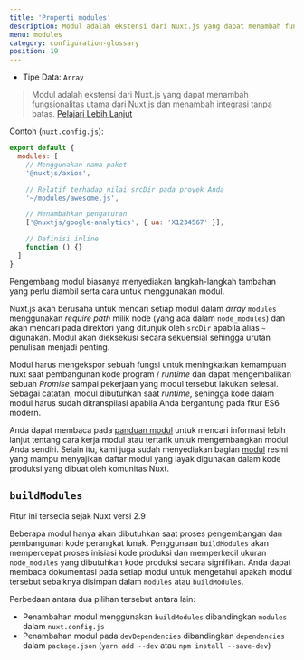 ```yaml
---
title: 'Properti modules'
description: Modul adalah ekstensi dari Nuxt.js yang dapat menambah fungsionalitas utama dari Nuxt.js dan menambah integrasi tanpa batas. 
menu: modules
category: configuration-glossary
position: 19
---
```


- Tipe Data: `Array`

> Modul adalah ekstensi dari Nuxt.js yang dapat menambah fungsionalitas utama dari Nuxt.js dan menambah integrasi tanpa batas. [Pelajari Lebih Lanjut](/docs/2.x/directory-structure/modules)

Contoh (`nuxt.config.js`):

```js
export default {
  modules: [
    // Menggunakan nama paket
    '@nuxtjs/axios',

    // Relatif terhadap nilai srcDir pada proyek Anda
    '~/modules/awesome.js',

    // Menambahkan pengaturan
    ['@nuxtjs/google-analytics', { ua: 'X1234567' }],

    // Definisi inline
    function () {}
  ]
}
```

Pengembang modul biasanya menyediakan langkah-langkah tambahan yang perlu diambil serta cara untuk menggunakan modul.

Nuxt.js akan berusaha untuk mencari setiap modul dalam _array_ `modules` menggunakan _require path_ milik node (yang ada dalam `node_modules`) dan akan mencari pada direktori yang ditunjuk oleh `srcDir` apabila alias `~` digunakan. Modul akan dieksekusi secara sekuensial sehingga urutan penulisan menjadi penting.

Modul harus mengekspor sebuah fungsi untuk meningkatkan kemampuan nuxt saat pembangunan kode program / _runtime_ dan dapat mengembalikan sebuah _Promise_ sampai pekerjaan yang modul tersebut lakukan selesai. Sebagai catatan, modul dibutuhkan saat _runtime_, sehingga kode dalam modul harus sudah ditranspilasi apabila Anda bergantung pada fitur ES6 modern. 

Anda dapat membaca pada [panduan modul](/docs/2.x/directory-structure/modules) untuk mencari informasi lebih lanjut tentang cara kerja modul atau tertarik untuk mengembangkan modul Anda sendiri. Selain itu, kami juga sudah menyediakan bagian [modul](https://github.com/nuxt-community/awesome-nuxt#modules) resmi yang mampu menyajikan daftar modul yang layak digunakan dalam kode produksi yang dibuat oleh komunitas Nuxt.

## `buildModules`

<div class="Alert Alert--info">

Fitur ini tersedia sejak Nuxt versi 2.9

</div>

Beberapa modul hanya akan dibutuhkan saat proses pengembangan dan pembangunan kode perangkat lunak. Penggunaan `buildModules` akan mempercepat proses inisiasi kode produksi dan memperkecil ukuran `node_modules` yang dibutuhkan kode produksi secara signifikan. Anda dapat membaca dokumentasi pada setiap modul untuk mengetahui apakah modul tersebut sebaiknya disimpan dalam `modules` atau `buildModules`.

Perbedaan antara dua pilihan tersebut antara lain:

- Penambahan modul menggunakan `buildModules` dibandingkan `modules` dalam `nuxt.config.js`
- Penambahan modul pada `devDependencies` dibandingkan `dependencies` dalam `package.json` (`yarn add --dev` atau `npm install --save-dev`)
